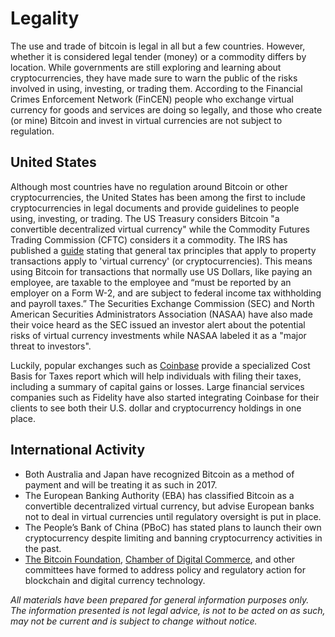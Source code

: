 # Legality
The use and trade of bitcoin is legal in all but a few countries. However, whether it is considered legal tender (money) or a commodity differs by location. While governments are still exploring and learning about cryptocurrencies, they have made sure to warn the public of the risks involved in using, investing, or trading them. According to the Financial Crimes Enforcement Network (FinCEN) people who exchange virtual currency for goods and services are doing so legally, and those who create (or mine) Bitcoin and invest in virtual currencies are not subject to regulation.

## United States
Although most countries have no regulation around Bitcoin or other cryptocurrencies, the United States has been among the first to include cryptocurrencies in legal documents and provide guidelines to people using, investing, or trading. The US Treasury considers Bitcoin "a convertible decentralized virtual currency" while the Commodity Futures Trading Commission (CFTC) considers it a commodity. The IRS has published a [guide](https://www.irs.gov/uac/newsroom/irs-virtual-currency-guidance) stating that general tax principles that apply to property transactions apply to 'virtual currency' (or cryptocurrencies). This means using Bitcoin for transactions that normally use US Dollars, like paying an employee, are taxable to the employee and “must be reported by an employer on a Form W-2, and are subject to federal income tax withholding and payroll taxes.” The Securities Exchange Commission (SEC) and North American Securities Administrators Association (NASAA) have also made their voice heard as the SEC issued an investor alert about the potential risks of virtual currency investments while NASAA labeled it as a "major threat to investors".

Luckily, popular exchanges such as [Coinbase](https://support.coinbase.com/customer/portal/articles/1496488-how-do-i-report-taxes-) provide a specialized Cost Basis for Taxes report which will help individuals with filing their taxes, including a summary of capital gains or losses. Large financial services companies such as Fidelity have also started integrating Coinbase for their clients to see both their U.S. dollar and cryptocurrency holdings in one place.

## International Activity
- Both Australia and Japan have recognized Bitcoin as a method of payment and will be treating it as such in 2017.
- The European Banking Authority (EBA) has classified Bitcoin as a convertible decentralized virtual currency, but advise European banks not to deal in virtual currencies until regulatory oversight is put in place.
- The People’s Bank of China (PBoC) has stated plans to launch their own cryptocurrency despite limiting and banning cryptocurrency activities in the past.
- [The Bitcoin Foundation](https://bitcoinfoundation.org/), [Chamber of Digital Commerce](https://digitalchamber.org/), and other committees have formed to address policy and regulatory action for blockchain and digital currency technology.


*All materials have been prepared for general information purposes only. The information presented is not legal advice, is not to be acted on as such, may not be current and is subject to change without notice.*
